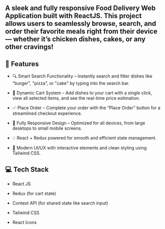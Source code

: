 ## A sleek and fully responsive Food Delivery Web Application built with ReactJS. This project allows users to seamlessly browse, search, and order their favorite meals right from their device — whether it’s chicken dishes, cakes, or any other cravings!

## 🚀 Features

- 🔍 Smart Search Functionality – Instantly search and filter dishes like "burger", "pizza", or "cake" by typing into the search bar.

- 🛒 Dynamic Cart System – Add dishes to your cart with a single click, view all selected items, and see the real-time price estimation.

- ✅ Place Order – Complete your order with the “Place Order” button for a streamlined checkout experience.

- 📱 Fully Responsive Design – Optimized for all devices, from large desktops to small mobile screens.

- 💡 React + Redux powered for smooth and efficient state management.

- 🌟 Modern UI/UX with interactive elements and clean styling using Tailwind CSS.

## 💻 Tech Stack

- React JS

- Redux (for cart state)

- Context API (for shared state like search input)

- Tailwind CSS

- React Icons
